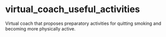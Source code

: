 # virtual_coach_useful_activities
Virtual coach that proposes preparatory activities for quitting smoking and becoming more physically active.
